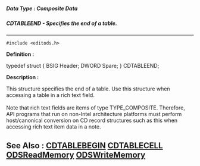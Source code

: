 ##### Data Type : Composite Data
##### CDTABLEEND - Specifies the end of a table.
---
```
#include <editods.h>
```

**Definition :**

typedef struct {
   BSIG  Header;
   DWORD Spare;
} CDTABLEEND;

**Description :**

This structure specifies the end of a table. Use this structure when accessing a table in a rich text field.<br>
<br>
Note that rich text fields are items of type TYPE_COMPOSITE. Therefore, API programs that run on non-Intel architecture platforms must perform host/canonical conversion on CD record structures such as this when accessing rich text item data in a note.


**See Also :**
[CDTABLEBEGIN](/domino-c-api-docs/reference/Data/CDTABLEBEGIN)
[CDTABLECELL](/domino-c-api-docs/reference/Data/CDTABLECELL)
[ODSReadMemory](/domino-c-api-docs/reference/Func/ODSReadMemory)
[ODSWriteMemory](/domino-c-api-docs/reference/Func/ODSWriteMemory)
---
